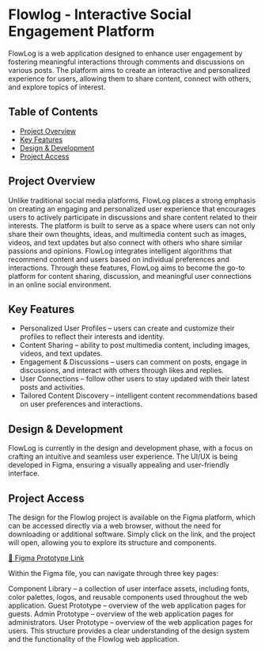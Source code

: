 # Flowlog - Interactive Social Engagement Platform
FlowLog is a web application designed to enhance user engagement by fostering meaningful interactions through comments and discussions on various posts. The platform aims to create an interactive and personalized experience for users, allowing them to share content, connect with others, and explore topics of interest.

## Table of Contents
- [ Project Overview](#project-overview)
- [ Key Features](#key-features)
- [ Design & Development](#design--development)
- [ Project Access](#project-access)


## Project Overview
Unlike traditional social media platforms, FlowLog places a strong emphasis on creating an engaging and personalized user experience that encourages users to actively participate in discussions and share content related to their interests. The platform is built to serve as a space where users can not only share their own thoughts, ideas, and multimedia content such as images, videos, and text updates but also connect with others who share similar passions and opinions. FlowLog integrates intelligent algorithms that recommend content and users based on individual preferences and interactions. Through these features, FlowLog aims to become the go-to platform for content sharing, discussion, and meaningful user connections in an online social environment.

## Key Features
- Personalized User Profiles – users can create and customize their profiles to reflect their interests and identity.
- Content Sharing – ability to post multimedia content, including images, videos, and text updates.
- Engagement & Discussions – users can comment on posts, engage in discussions, and interact with others through likes and replies.
- User Connections – follow other users to stay updated with their latest posts and activities.
- Tailored Content Discovery – intelligent content recommendations based on user preferences and interactions.


## Design & Development
FlowLog is currently in the design and development phase, with a focus on crafting an intuitive and seamless user experience. The UI/UX is being developed in Figma, ensuring a visually appealing and user-friendly interface.


## Project Access

The design for the Flowlog project is available on the Figma platform, which can be accessed directly via a web browser, without the need for downloading or additional software. Simply click on the link, and the project will open, allowing you to explore its structure and components.

[🔗 Figma Prototype Link](https://www.figma.com/design/yP9xDtAWrV7Te17YSGLypE/Flowlog?node-id=0-1&t=aeRaZjSDGjWiS3aN-1)

Within the Figma file, you can navigate through three key pages:

Component Library – a collection of user interface assets, including fonts, color palettes, logos, and reusable components used throughout the web application.
Guest Prototype – overview of the web application pages for guests.
Admin Prototype – overview of the web application pages for administrators.
User Prototype – overview of the web application pages for users.
This structure provides a clear understanding of the design system and the functionality of the Flowlog web application.

